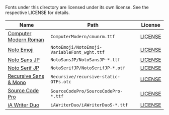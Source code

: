Fonts under this directory are licensed under its own license. See the respective LICENSE for details.

| Name                                                                        | Path                                        | License                                                   |
|-----------------------------------------------------------------------------|---------------------------------------------|-----------------------------------------------------------|
| [Computer Modern Roman](https://www.fontsquirrel.com/fonts/computer-modern) | `ComputerModern/cmunrm.ttf`                 | [LICENSE](ComputerModern/SIL%20Open%20Font%20License.txt) |
| [Noto Emoji](https://fonts.google.com/noto/specimen/Noto+Emoji)             | `NotoEmoji/NotoEmoji-VariableFont_wght.ttf` | [LICENSE](NotoEmoji/OFL.txt)                              | 
| [Noto Sans JP](https://fonts.google.com/noto/specimen/Noto+Sans+JP)         | `NotoSansJP/NotoSansJP-*.ttf`               | [LICENSE](NotoSansJP/OFL.txt)                             |
| [Noto Serif JP](https://fonts.google.com/noto/specimen/Noto+Serif+JP)       | `NotoSerifJP/NotoSerifJP-*.otf`             | [LICENSE](NotoSerifJP/OFL.txt)                            |
| [Recursive Sans & Mono](https://github.com/arrowtype/recursive/)            | `Recursive/recursive-static-OTFs.otc`       | [LICENSE](Recursive/OFL.txt)                              |
| [Source Code Pro](https://fonts.google.com/specimen/Source+Code+Pro)        | `SourceCodePro/SourceCodePro-*.ttf`         | [LICENSE](SourceCodePro/OFL.txt)                          |
| [iA Writer Duo](https://github.com/iaolo/iA-Fonts/)                         | `iAWriterDuo/iAWriterDuoS-*.ttf`            | [LICENSE](iAWriterDuo/LICENSE.md)                         |
